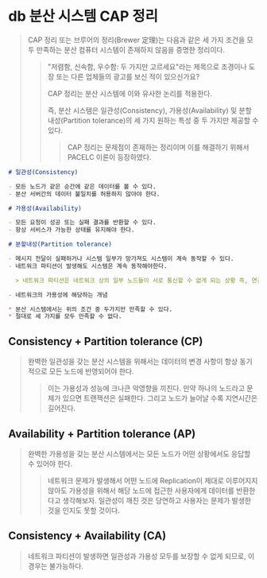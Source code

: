 # db 분산 시스템 CAP 정리

> CAP 정리 또는 브루어의 정리(Brewer 定理)는 다음과 같은 세 가지 조건을 모두 만족하는 분산 컴퓨터 시스템이 존재하지 않음을 증명한 정리이다.
>
> > "저렴함, 신속함, 우수함: 두 가지만 고르세요"라는 제목으로 조경이나 도장 또는 다른 업체들의 광고를 보신 적이 있으신가요?
> >
> > CAP 정리는 분산 시스템에 이와 유사한 논리를 적용한다.
> >
> > 즉, 분산 시스템은 일관성(Consistency), 가용성(Availability) 및 분할 내성(Partition tolerance)의 세 가지 원하는 특성 중 두 가지만 제공할 수 있다.
> >
> > > CAP 정리는 문제점이 존재하는 정리이며 이를 해결하기 위해서 PACELC 이론이 등장하였다.

```markdown
# 일관성(Consistency)

- 모든 노드가 같은 순간에 같은 데이터를 볼 수 있다.
- 분산 서버간의 데이터 불일치를 허용하지 않아야 한다.

# 가용성(Availability)

- 모든 요청이 성공 또는 실패 결과를 반환할 수 있다.
- 항상 서비스가 가능한 상태를 유지해야 한다.

# 분할내성(Partition tolerance)

- 메시지 전달이 실패하거나 시스템 일부가 망가져도 시스템이 계속 동작할 수 있다.
- 네트워크 파티션이 발생해도 시스템은 계속 동작해야한다.

  > 네트워크 파티션은 네트워크 상의 일부 노드들이 서로 통신할 수 없게 되는 상황 즉, 연결이 끊긴 상황

- 네트워크의 가용성에 해당하는 개념

* 분산 시스템에서는 위의 조건 중 두가지만 만족할 수 있다.
* 절대로 세 가지를 모두 만족할 수 없다.
```

## Consistency + Partition tolerance (CP)

> 완벽한 일관성을 갖는 분산 시스템을 위해서는 데이터의 변경 사항이 항상 동기적으로 모든 노드에 반영되어야 한다.
>
> > 이는 가용성과 성능에 크나큰 악영향을 끼친다. 만약 하나의 노드라고 문제가 있으면 트랜잭션은 실패한다. 그리고 노드가 늘어날 수록 지연시간은 길어진다.

## Availability + Partition tolerance (AP)

> 완벽한 가용성을 갖는 분산 시스템에서는 모든 노드가 어떤 상황에서도 응답할 수 있어야 한다.
>
> > 네트워크 문제가 발생해서 어떤 노드에 Replication이 제대로 이루어지지 않아도 가용성을 위해서 해당 노드에 접근한 사용자에게 데이터를 반환한다고 생각해보자. 일관성이 깨진 것은 당연하고 사용자는 문제가 발생한 것을 인지도 못할 것이다.

## Consistency + Availability (CA)

> 네트워크 파티션이 발생하면 일관성과 가용성 모두를 보장할 수 없게 되므로, 이 경우는 불가능하다.

